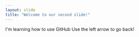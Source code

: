 ```yaml
---
layout: slide
title: "Welcome to our second slide!"
---
```

I'm learning how to use GitHub
Use the left arrow to go back!
